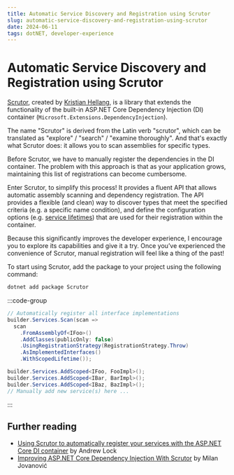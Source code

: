 ```yaml
---
title: Automatic Service Discovery and Registration using Scrutor
slug: automatic-service-discovery-and-registration-using-scrutor
date: 2024-06-11
tags: dotNET, developer-experience
---
```


# Automatic Service Discovery and Registration using Scrutor

[Scrutor](https://github.com/khellang/Scrutor), created by [Kristian Hellang](https://x.com/khellang), is a library that extends the functionality of the built-in ASP.NET Core Dependency Injection (DI) container (`Microsoft.Extensions.DependencyInjection`).

The name "Scrutor" is derived from the Latin verb "scrutor", which can be translated as "explore" / "search" / "examine thoroughly".
And that's exactly what Scrutor does: it allows you to scan assemblies for specific types.

Before Scrutor, we have to manually register the dependencies in the DI container.
The problem with this approach is that as your application grows, maintaining this list of registrations can become cumbersome.

Enter Scrutor, to simplify this process!
It provides a fluent API that allows automatic assembly scanning and dependency registration.
The API provides a flexible (and clean) way to discover types that meet the specified criteria (e.g. a specific name condition), and define the configuration options (e.g. [service lifetimes](https://learn.microsoft.com/en-us/aspnet/core/fundamentals/dependency-injection#service-lifetimes)) that are used for their registration within the container.

Because this significantly improves the developer experience, I encourage you to explore its capabilities and give it a try. Once you’ve experienced the convenience of Scrutor, manual registration will feel like a thing of the past!

To start using Scrutor, add the package to your project using the following command:

```bash
dotnet add package Scrutor
```

:::code-group

```cs [title="After: Scrutor"]
// Automatically register all interface implementations
builder.Services.Scan(scan =>
  scan
    .FromAssemblyOf<IFoo>()
    .AddClasses(publicOnly: false)
    .UsingRegistrationStrategy(RegistrationStrategy.Throw)
    .AsImplementedInterfaces()
    .WithScopedLifetime());
```

```cs [title="Before: Manual registration"]
builder.Services.AddScoped<IFoo, FooImpl>();
builder.Services.AddScoped<IBar, BarImpl>();
builder.Services.AddScoped<IBaz, BazImpl>();
// Manually add new service(s) here ...
```

:::

## Further reading

- [Using Scrutor to automatically register your services with the ASP.NET Core DI container](https://andrewlock.net/using-scrutor-to-automatically-register-your-services-with-the-asp-net-core-di-container/) by Andrew Lock
- [Improving ASP.NET Core Dependency Injection With Scrutor](https://www.milanjovanovic.tech/blog/improving-aspnetcore-dependency-injection-with-scrutor) by Milan Jovanović
